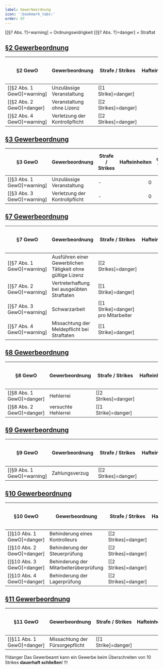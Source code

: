 ```yaml
---
label: Gewerbeordnung
icon: ':bookmark_tabs:'
order: 97
---
```


[[§? Abs. ?]=warning] = Ordnungswidrigkeit
[[§? Abs. ?]=danger] = Straftat

## [§2 Gewerbeordnung](../Gesetze/GewO.md#§2-gewo-veranstaltungen-durch-gewerbetreibende)

| §2 GewO                    | Gewerbeordnung                 | Strafe / Strikes     | Hafteinheiten | Bußgeld  { class="compact thead--purple" } |
| -------------------------- | ------------------------------ | -------------------- | ------------: | -----------------------------------------: |
| [[§2 Abs. 1 GewO]=warning] | Unzulässige Veranstaltung      | [[1 Strike]=danger]  |             0 |                                    85.000€ |
| [[§2 Abs. 2 GewO]=danger]  | Veranstaltung ohne Lizenz      | [[2 Strikes]=danger] |             0 |                                    75.000€ |
| [[§2 Abs. 4 GewO]=warning] | Verletzung der Kontrollpflicht | [[2 Strikes]=danger] |             0 |                                   100.000€ |

## [§3 Gewerbeordnung](../Gesetze/GewO.md#§3-gewo-veranstaltungen-durch-privatpersonen)

| §3 GewO                    | Gewerbeordnung                 | Strafe / Strikes | Hafteinheiten | Bußgeld  { class="compact thead--purple" } |
| -------------------------- | ------------------------------ | ---------------- | ------------: | -----------------------------------------: |
| [[§3 Abs. 1 GewO]=warning] | Unzulässige Veranstaltung      | -                |             0 |                                    50.000€ |
| [[§3 Abs. 3 GewO]=warning] | Verletzung der Kontrollpflicht | -                |             0 |                                   100.000€ |


## [§7 Gewerbeordnung](../Gesetze/GewO.md#§7-gewo-ausübung-einer-gewerblichen-tätigkeit)

| §7 GewO                    | Gewerbeordnung                                             | Strafe / Strikes                    | Hafteinheiten | Bußgeld  { class="compact thead--purple" } |
| -------------------------- | ---------------------------------------------------------- | ----------------------------------- | ------------: | -----------------------------------------: |
| [[§7 Abs. 1 GewO]=warning] | Ausführen einer Gewerblichen Tätigkeit ohne gültige Lizenz | [[2 Strikes]=danger]                |             0 |                                    75.000€ |
| [[§7 Abs. 2 GewO]=warning] | Vertreterhaftung bei ausgeübten Straftaten                 | [[1 Strike]=danger]                 |             0 |                                         0€ |
| [[§7 Abs. 3 GewO]=warning] | Schwarzarbeit                                              | [[1 Strike]=danger] pro Mitarbeiter |             0 |                                    50.000€ |
| [[§7 Abs. 4 GewO]=warning] | Missachtung der Meldepflicht bei Straftaten                | [[1 Strike]=danger]                 |             0 |                                    75.000€ |


## [§8 Gewerbeordnung](../Gesetze/GewO.md#§8-gewo-hehlerrei)

| §8 GewO                   | Gewerbeordnung      | Strafe / Strikes     | Hafteinheiten | Bußgeld  { class="compact thead--purple" } |
| ------------------------- | ------------------- | -------------------- | ------------: | -----------------------------------------: |
| [[§8 Abs. 1 GewO]=danger] | Hehlerrei           | [[2 Strikes]=danger] |            60 |                                   150.000€ |
| [[§8 Abs. 2 GewO]=danger] | versuchte Hehlerrei | [[1 Strike]=danger]  |            30 |                                    75.000€ |


## [§9 Gewerbeordnung](../Gesetze/GewO.md#§9-gewo-zahlungsverzug)

| §9 GewO                    | Gewerbeordnung | Strafe / Strikes     | Hafteinheiten | Bußgeld  { class="compact thead--purple" } |
| -------------------------- | -------------- | -------------------- | ------------: | -----------------------------------------: |
| [[§9 Abs. 1 GewO]=warning] | Zahlungsverzug | [[2 Strikes]=danger] |             0 |                                    50.000€ |


## [§10 Gewerbeordnung](../Gesetze/GewO.md#§10-gewo-gewerbekontrollen)

| §10 GewO                   | Gewerbeordnung                         | Strafe / Strikes     | Hafteinheiten | Bußgeld  { class="compact thead--purple" } |
| -------------------------- | -------------------------------------- | -------------------- | ------------: | -----------------------------------------: |
| [[§10 Abs. 1 GewO]=danger] | Behinderung eines Kontrolleurs         | [[2 Strikes]=danger] |            60 |                                   100.000€ |
| [[§10 Abs. 2 GewO]=danger] | Behinderung der Steuerprüfung          | [[2 Strikes]=danger] |            60 |                                   100.000€ |
| [[§10 Abs. 3 GewO]=danger] | Behinderung der Mitarbeiterüberprüfung | [[2 Strikes]=danger] |            60 |                                   100.000€ |
| [[§10 Abs. 4 GewO]=danger] | Behinderung der Lagerprüfung           | [[2 Strikes]=danger] |            60 |                                   100.000€ |


## [§11 Gewerbeordnung](../Gesetze/GewO.md#§11-gewo-fürsorgepflicht)

| §11 GewO                   | Gewerbeordnung                  | Strafe / Strikes    | Hafteinheiten | Bußgeld  { class="compact thead--purple" } |
| -------------------------- | ------------------------------- | ------------------- | ------------: | -----------------------------------------: |
| [[§11 Abs. 1 GewO]=danger] | Missachtung der Fürsorgepflicht | [[1 Strike]=danger] |             0 |                                   200.000€ |


!!!danger
Das Gewerbeamt kann ein Gewerbe beim Überschreiten von 10 Strikes **dauerhaft schließen**!
!!!

<style>
.sidebar-right {
    display: none;
}
</style>
